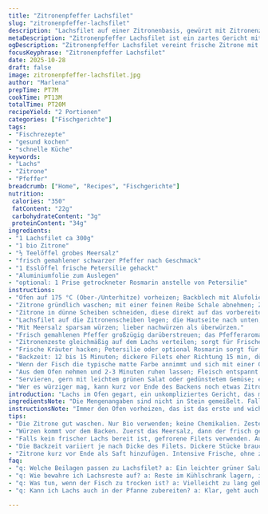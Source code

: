 ```yaml
---
title: "Zitronenpfeffer Lachsfilet"
slug: "zitronenpfeffer-lachsfilet"
description: "Lachsfilet auf einer Zitronenbasis, gewürzt mit Zitronenzeste, Salz, frisch gemahlenem Pfeffer und Petersilie. Die Zitronenscheiben verhindern das Ankleben und geben eine feine Säure ab, während das Backen bei moderater Hitze für zarten, saftigen Fisch sorgt. Kleine Anpassungen bei Gewürzen und Garzeit erlauben, die Textur und Aromen je nach Dicke und Vorliebe zu steuern. Die Kombination aus knackigem Zitronenaroma und dezent-würzigem Pfeffer verstärkt den natürlichen Lachsgeschmack."
metaDescription: "Zitronenpfeffer Lachsfilet ist ein zartes Gericht mit frischen Aromen und einfacher Zubereitung. Genießen Sie diesen Lachs mit einem zitronigen Kick."
ogDescription: "Zitronenpfeffer Lachsfilet vereint frische Zitrone mit aromatischem Pfeffer; perfekt gebacken für ein schnelles, köstliches Gericht."
focusKeyphrase: "Zitronenpfeffer Lachsfilet"
date: 2025-10-28
draft: false
image: zitronenpfeffer-lachsfilet.jpg
author: "Marlena"
prepTime: PT7M
cookTime: PT13M
totalTime: PT20M
recipeYield: "2 Portionen"
categories: ["Fischgerichte"]
tags:
- "Fischrezepte"
- "gesund kochen"
- "schnelle Küche"
keywords:
- "Lachs"
- "Zitrone"
- "Pfeffer"
breadcrumb: ["Home", "Recipes", "Fischgerichte"]
nutrition: 
 calories: "350"
 fatContent: "22g"
 carbohydrateContent: "3g"
 proteinContent: "34g"
ingredients:
- "1 Lachsfilet ca 300g"
- "1 bio Zitrone"
- "½ Teelöffel grobes Meersalz"
- "frisch gemahlener schwarzer Pfeffer nach Geschmack"
- "1 Esslöffel frische Petersilie gehackt"
- "Aluminiumfolie zum Auslegen"
- "optional: 1 Prise getrockneter Rosmarin anstelle von Petersilie"
instructions:
- "Ofen auf 175 °C (Ober-/Unterhitze) vorheizen; Backblech mit Alufolie auslegen, um Reinigung zu erleichtern."
- "Zitrone gründlich waschen; mit einer feinen Reibe Schale abnehmen; Zeste beiseitelegen."
- "Zitrone in dünne Scheiben schneiden, diese direkt auf das vorbereitete Backblech legen; bildet eine feuchte Unterlage und verhindert Ankleben vom Lachs."
- "Lachsfilet auf die Zitronenscheiben legen; die Hautseite nach unten; wichtig, sonst trocknet der Fisch schneller aus."
- "Mit Meersalz sparsam würzen; lieber nachwürzen als überwürzen."
- "Frisch gemahlenen Pfeffer großzügig darüberstreuen; das Pfefferaroma verliert sonst beim Backen an Kraft."
- "Zitronenzeste gleichmäßig auf dem Lachs verteilen; sorgt für Frische und zieht Aromen hinein."
- "Frische Kräuter hacken; Petersilie oder optional Rosmarin sorgt für mediterranen Touch; Kräuter auf dem Fisch verteilen."
- "Backzeit: 12 bis 15 Minuten; dickere Filets eher Richtung 15 min, dünnere näher bei 12 min. Auf Blanchieren achten – Fisch soll zart, saftig sein, nicht trocken oder glasig."
- "Wenn der Fisch die typische matte Farbe annimmt und sich mit einer Gabel leicht schuppt, ist er fertig; anstelle Uhrzeit auf Textur und Farbe verlassen; Geräusch des Backofens ändert sich leicht, wird leiser beim Garen."
- "Aus dem Ofen nehmen und 2-3 Minuten ruhen lassen; Fleisch entspannt sich, Säfte verteilen sich; besserer Geschmack, saftiger."
- "Servieren, gern mit leichtem grünen Salat oder gedünstetem Gemüse; ergänzend passt Couscous oder Ofenkartoffeln."
- "Wer es würziger mag, kann kurz vor Ende des Backens noch etwas Zitronensaft über den Fisch träufeln; nicht zu früh, sonst wird der Fisch zu weich."
introduction: "Lachs im Ofen gegart, ein unkompliziertes Gericht, das man mit minimalem Aufwand auf den Punkt bringt. Ich habe oft erlebt, dass Filets entweder zu trocken oder roh geworden sind. Der Trick liegt darin, die Garzeit nicht starr einzuhalten, sondern mit Augen, Fingern und Nase zu kontrollieren. Zitronenscheiben dienen dabei als natürliche Backunterlage, die verhindert, dass der Fisch unten anbrennt oder anklebt. Die Schale verleiht dem Ganzen zusätzliche Frische; wichtig: Nur Bio-Zitrone verwenden, damit keine Schadstoffe in die Schale gelangen. Zuletzt: Petersilie ersetzt Kräuter, die zu dominant oder süßlich sind; Rosmarin bietet eine spannende Alternative, mit waldiger Note. Ich achte immer darauf, dass Zitrone und Pfeffer nicht die Hauptrolle übernehmen – Lachsgeschmack darf dominieren."
ingredientsNote: "Die Mengenangaben sind nicht in Stein gemeißelt. Falls kein Meersalz vorhanden, ist normales Kochsalz ein guter Ersatz, allerdings nicht zu grob. Pfeffer immer frisch mahlen, Pulver schmeckt schal und verliert Aroma beim Backen. Statt Petersilie kann man auch Dill oder Thymian verwenden, je nach Geschmack. Die Zitronenzeste am besten sofort nach dem Reiben verwenden, da sie schnell an Aroma verliert. Zitronenscheiben sollten sehr dünn sein, damit sie beim Backen nicht zu bitter werden. Wer keinen frischen Lachs zur Hand hat, kann auch tiefgekühlte Filets auftauen, aber vorsichtig, damit sie nicht wässrig werden. Ein Schuss Olivenöl auf die Zitronenscheiben verhindert zusätzlich das Ankleben und gibt noch leicht fruchtige Note. Die Alufolie am Blech vereinfacht die Reinigung enorm und sorgt dafür, dass Aromen nicht verloren gehen."
instructionsNote: "Immer den Ofen vorheizen, das ist das erste und wichtigste. Die dünn geschnittenen Zitronenscheiben funktionieren nicht nur als Backunterlage, sie geben beim Erhitzen auch Dampf ab, der den Fisch feucht hält. Würzen am besten vor dem Hinlegen; Zitrone steckt auch im Fisch nach und nach, also nicht erst nach dem Backen reinstreuen. Der Tipp mit der Garzeit variiert je nach Dicke, aber besser zu kurz als zu lang backen; Nachgaren passiert automatisch beim Ruhen. Tipp aus eigener Erfahrung: Beim Kontrollieren nicht ständig den Ofen öffnen, lieber öfter aus der Nähe beobachten durch die Scheibe. Der Fisch zeigt optisch, wenn er fertig ist – die matte, fast opake Farbe, das leichte Abblättern mit Gabelspitze. Nach dem Backen das Ruhen nicht vergessen; Lachs hat dann die beste Textur und Saftigkeit. Wer mehr Würze möchte, kann knapp 5 Minuten vor Ende Zitronensaft oder einen Spritzer Weißwein auf den Fisch geben, intensiviert die Aromen ohne Verkochen."
tips:
- "Die Zitrone gut waschen. Nur Bio verwenden; keine Chemikalien. Zeste direkt nach dem Reiben nutzen, Aroma verfliegt schnell. Die Zitronenscheiben schneiden, sie sollten dünn sein. Damit sie beim Backen nicht bitter werden."
- "Würzen kommt vor dem Backen. Zuerst das Meersalz, dann der frisch gemahlene Pfeffer. Das hilft, die Aromen besser im Fisch zu halten. Den Fisch beim Backen beobachten; die Farbe verändert sich von rot zu matt. Der Geruch gibt den Ton an."
- "Falls kein frischer Lachs bereit ist, gefrorene Filets verwenden. Auftauen wichtig, nicht im Wasser lassen. Das verhindert, dass der Fisch wässrig wird und seine Struktur verliert. Alternativen wie Forelle sind auch möglich."
- "Die Backzeit variiert je nach Dicke des Filets. Dickere Stücke brauchen länger. 15 Minuten sind ideal für 300 g. Kurz nach dem Garen den Fisch ruhen lassen. Hier entfalten sich Aromen und Säfte verteilen sich besser."
- "Zitrone kurz vor Ende als Saft hinzufügen. Intensive Frische, ohne zu viel Feuchtigkeit. Wer Rosmarin mag, kann eine Prise darüberstreuen. Es bringt zusätzlichen Geschmack. Wichtig: Die Garzeit nicht ignorieren; Fisch braucht Zuwendung."
faq:
- "q: Welche Beilagen passen zu Lachsfilet? a: Ein leichter grüner Salat ist klasse. Auch gedünstetes Gemüse funktioniert gut. Couscous oder Ofenkartoffeln sind auch Optionen. Die Kombination macht's."
- "q: Wie bewahre ich Lachsreste auf? a: Reste im Kühlschrank lagern, in einem luftdichten Behälter. Am besten innerhalb von zwei Tagen aufbrauchen. Der Lachs bleibt so frisch. Tiefkühlung ist auch denkbar, aber Geschmack leidet."
- "q: Was tun, wenn der Fisch zu trocken ist? a: Vielleicht zu lang gebacken? Variiere mit der Backzeit. Teste, wenn er schon 10 Minuten im Ofen ist. Der Fisch sollte matt und leicht schuppig sein, die Gabel gibt Auskunft."
- "q: Kann ich Lachs auch in der Pfanne zubereiten? a: Klar, geht auch. Pfanne mit wenig Öl. Hautseite zuerst, hilft bei der Zubereitung. Kurze Garzeit, damit er nicht trocken wird. Zwiebel dazu gibt extra Aroma."

---
```

